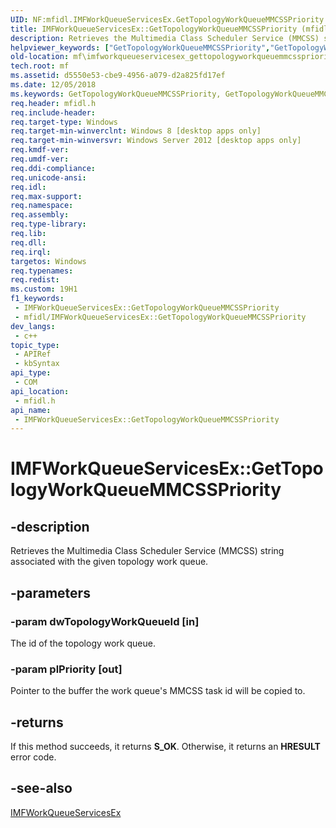```yaml
---
UID: NF:mfidl.IMFWorkQueueServicesEx.GetTopologyWorkQueueMMCSSPriority
title: IMFWorkQueueServicesEx::GetTopologyWorkQueueMMCSSPriority (mfidl.h)
description: Retrieves the Multimedia Class Scheduler Service (MMCSS) string associated with the given topology work queue.
helpviewer_keywords: ["GetTopologyWorkQueueMMCSSPriority","GetTopologyWorkQueueMMCSSPriority method [Media Foundation]","GetTopologyWorkQueueMMCSSPriority method [Media Foundation]","IMFWorkQueueServicesEx interface","IMFWorkQueueServicesEx interface [Media Foundation]","GetTopologyWorkQueueMMCSSPriority method","IMFWorkQueueServicesEx.GetTopologyWorkQueueMMCSSPriority","IMFWorkQueueServicesEx::GetTopologyWorkQueueMMCSSPriority","mf.imfworkqueueservicesex_gettopologyworkqueuemmcsspriority","mfidl/IMFWorkQueueServicesEx::GetTopologyWorkQueueMMCSSPriority"]
old-location: mf\imfworkqueueservicesex_gettopologyworkqueuemmcsspriority.htm
tech.root: mf
ms.assetid: d5550e53-cbe9-4956-a079-d2a825fd17ef
ms.date: 12/05/2018
ms.keywords: GetTopologyWorkQueueMMCSSPriority, GetTopologyWorkQueueMMCSSPriority method [Media Foundation], GetTopologyWorkQueueMMCSSPriority method [Media Foundation],IMFWorkQueueServicesEx interface, IMFWorkQueueServicesEx interface [Media Foundation],GetTopologyWorkQueueMMCSSPriority method, IMFWorkQueueServicesEx.GetTopologyWorkQueueMMCSSPriority, IMFWorkQueueServicesEx::GetTopologyWorkQueueMMCSSPriority, mf.imfworkqueueservicesex_gettopologyworkqueuemmcsspriority, mfidl/IMFWorkQueueServicesEx::GetTopologyWorkQueueMMCSSPriority
req.header: mfidl.h
req.include-header: 
req.target-type: Windows
req.target-min-winverclnt: Windows 8 [desktop apps only]
req.target-min-winversvr: Windows Server 2012 [desktop apps only]
req.kmdf-ver: 
req.umdf-ver: 
req.ddi-compliance: 
req.unicode-ansi: 
req.idl: 
req.max-support: 
req.namespace: 
req.assembly: 
req.type-library: 
req.lib: 
req.dll: 
req.irql: 
targetos: Windows
req.typenames: 
req.redist: 
ms.custom: 19H1
f1_keywords:
 - IMFWorkQueueServicesEx::GetTopologyWorkQueueMMCSSPriority
 - mfidl/IMFWorkQueueServicesEx::GetTopologyWorkQueueMMCSSPriority
dev_langs:
 - c++
topic_type:
 - APIRef
 - kbSyntax
api_type:
 - COM
api_location:
 - mfidl.h
api_name:
 - IMFWorkQueueServicesEx::GetTopologyWorkQueueMMCSSPriority
---
```


# IMFWorkQueueServicesEx::GetTopologyWorkQueueMMCSSPriority


## -description

Retrieves the Multimedia Class Scheduler Service (MMCSS)  string associated with the given topology work queue.

## -parameters

### -param dwTopologyWorkQueueId [in]

The id of the topology work queue.

### -param plPriority [out]

Pointer to the buffer the work queue's MMCSS task id will be copied to.

## -returns

If this method succeeds, it returns <b xmlns:loc="http://microsoft.com/wdcml/l10n">S_OK</b>. Otherwise, it returns an <b xmlns:loc="http://microsoft.com/wdcml/l10n">HRESULT</b> error code.

## -see-also

<a href="/windows/desktop/api/mfidl/nn-mfidl-imfworkqueueservicesex">IMFWorkQueueServicesEx</a>

